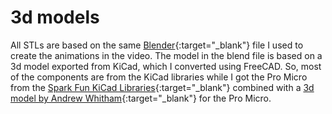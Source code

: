 # 3d models

All STLs are based on the same [Blender](https://www.blender.org/){:target="_blank"} file I used to create the animations in the video. The model in the blend file is based on a 3d model exported from KiCad, which I converted using FreeCAD. So, most of the components are from the KiCad libraries while I got the Pro Micro from the [Spark Fun KiCad Libraries](https://github.com/sparkfun/SparkFun-KiCad-Libraries){:target="_blank"} combined with a [3d model by Andrew Whitham](https://grabcad.com/library/arduino-pro-micro-1){:target="_blank"} for the Pro Micro.
